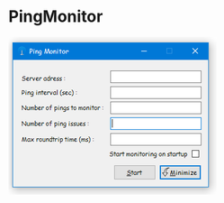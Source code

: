 # PingMonitor

![](https://raw.githubusercontent.com/dradoaica/PingMonitor/master/wiki/images/capture.png)